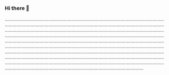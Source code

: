 ### Hi there 👋

........................................................................................................................................................................................................................................................................................................................................................................................................................................................................................................................................................................................................................................................................................................................................................................................................................................................................................................................................................................................................................................................................................................................................................................................................................................................................